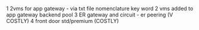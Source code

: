 1 2vms for app gateway - via txt file nomenclature key word
2 vms added to app gateway backend pool
3 ER gateway and circuit - er peering (V COSTLY)
4 front door std/premium (COSTLY)